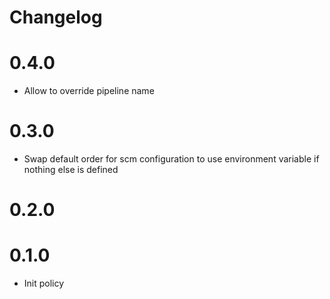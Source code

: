 # Changelog 

# 0.4.0

* Allow to override pipeline name

# 0.3.0

* Swap default order for scm configuration to use environment variable if nothing else is defined

# 0.2.0

# 0.1.0

* Init policy
